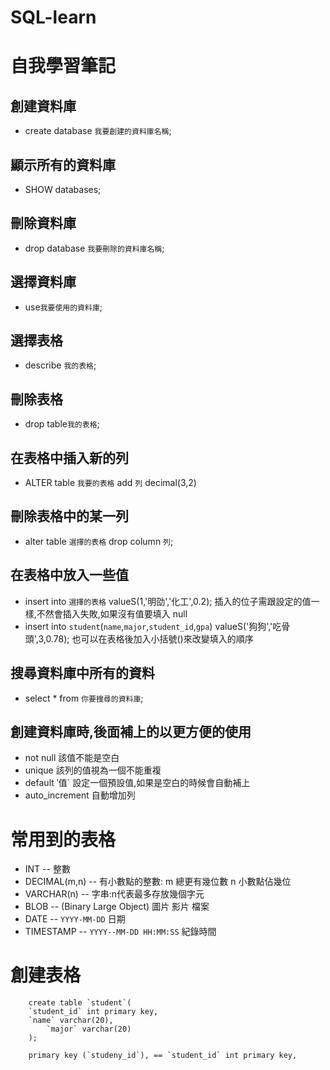 # SQL-learn


自我學習筆記
==




創建資料庫 
--
* create database `我要創建的資料庫名稱`;<br>  

顯示所有的資料庫 
--
* SHOW databases;<br>  

刪除資料庫 
--
* drop database `我要刪除的資料庫名稱`;<br>  

選擇資料庫
--
* use`我要使用的資料庫`;<br> 

選擇表格 
--
* describe `我的表格`; <br>  

刪除表格
--
* drop table`我的表格`;<br>  

在表格中插入新的列
--
* ALTER table `我要的表格` add `列` decimal(3,2)<br>

刪除表格中的某一列
--
* alter table `選擇的表格` drop column `列`;<br>

在表格中放入一些值
--
* insert into `選擇的表格` valueS(1,'明劭','化工',0.2); 插入的位子需跟設定的值一樣,不然會插入失敗,如果沒有值要填入 null<br>
* insert into `student`(`name`,`major`,`student_id`,`gpa`) valueS('狗狗','吃骨頭',3,0.78);   也可以在表格後加入小括號()來改變填入的順序<br>

搜尋資料庫中所有的資料
--
* select * from `你要搜尋的資料庫`;

創建資料庫時,後面補上的以更方便的使用
--
*  not  null       該值不能是空白
*  unique          該列的值視為一個不能重複
*  default ‵值`     設定一個預設值,如果是空白的時候會自動補上
*  auto_increment  自動增加列


常用到的表格
=
* INT              -- 整數
* DECIMAL(m,n)     -- 有小數點的整數: m 總更有幾位數  n 小數點佔幾位
* VARCHAR(n)	     -- 字串:n代表最多存放幾個字元
* BLOB			 -- (Binary Large Object) 圖片 影片 檔案
* DATE			 -- `YYYY-MM-DD` 日期
* TIMESTAMP		 -- `YYYY--MM-DD HH:MM:SS` 紀錄時間


創建表格
=
		create table `student`(
		`student_id` int primary key,
 		`name` varchar(20),
    		`major` varchar(20)
		);
		
		primary key (`studeny_id`), == `student_id` int primary key,
